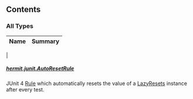 

## Contents

### All Types

| Name | Summary |
|---|---|
|

##### [hermit.junit.AutoResetRule](../autoreset.junit/-auto-reset-rule/index.md)

JUnit 4 [Rule](https://junit.org/junit4/javadoc/latest/org/junit/Rule.html) which automatically resets the value
of a [LazyResets](https://rbusarow.github.io/AutoReset/api/autoreset.api/-lazy-resets/index.md) instance after every test.


